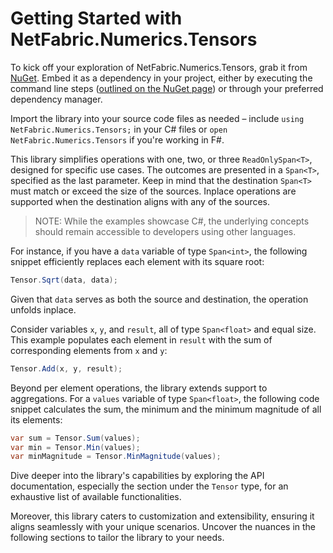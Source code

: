 # Getting Started with NetFabric.Numerics.Tensors

To kick off your exploration of NetFabric.Numerics.Tensors, grab it from [NuGet](https://www.nuget.org/packages/NetFabric.Numerics.Tensors). Embed it as a dependency in your project, either by executing the command line steps ([outlined on the NuGet page](https://www.nuget.org/packages/NetFabric.Numerics.Tensors)) or through your preferred dependency manager.

Import the library into your source code files as needed – include `using NetFabric.Numerics.Tensors;` in your C# files or `open NetFabric.Numerics.Tensors` if you're working in F#.

This library simplifies operations with one, two, or three `ReadOnlySpan<T>`, designed for specific use cases. The outcomes are presented in a `Span<T>`, specified as the last parameter. Keep in mind that the destination `Span<T>` must match or exceed the size of the sources. Inplace operations are supported when the destination aligns with any of the sources.

> NOTE: While the examples showcase C#, the underlying concepts should remain accessible to developers using other languages.

For instance, if you have a `data` variable of type `Span<int>`, the following snippet efficiently replaces each element with its square root:

```csharp
Tensor.Sqrt(data, data);
```

Given that `data` serves as both the source and destination, the operation unfolds inplace.

Consider variables `x`, `y`, and `result`, all of type `Span<float>` and equal size. This example populates each element in `result` with the sum of corresponding elements from `x` and `y`:

```csharp
Tensor.Add(x, y, result);
```

Beyond per element operations, the library extends support to aggregations. For a `values` variable of type `Span<float>`, the following code snippet calculates the sum, the minimum and the minimum magnitude of all its elements:

```csharp
var sum = Tensor.Sum(values);
var min = Tensor.Min(values);
var minMagnitude = Tensor.MinMagnitude(values);
```

Dive deeper into the library's capabilities by exploring the API documentation, especially the section under the `Tensor` type, for an exhaustive list of available functionalities.

Moreover, this library caters to customization and extensibility, ensuring it aligns seamlessly with your unique scenarios. Uncover the nuances in the following sections to tailor the library to your needs.